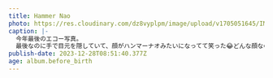 ```yaml
---
title: Hammer Nao
photo: https://res.cloudinary.com/dz8vyplpm/image/upload/v1705051645/IMG_8162_vylndr.jpg
caption: |-
  今年最後のエコー写真。
  最後なのに手で目元を隠していて、顔がハンマーナオみたいになってて笑った😂どんな顔なのか、会うのが楽しみ。
publish-date: 2023-12-28T08:51:40.377Z
age: album.before_birth
---
```

